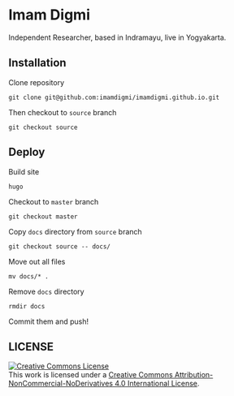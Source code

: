# Imam Digmi
Independent Researcher, based in Indramayu, live in Yogyakarta.

## Installation
Clone repository
```
git clone git@github.com:imamdigmi/imamdigmi.github.io.git
```

Then checkout to `source` branch
```
git checkout source
```

## Deploy
Build site
```
hugo
```

Checkout to `master` branch
```
git checkout master
```

Copy `docs` directory from `source` branch  
```
git checkout source -- docs/
```

Move out all files
```
mv docs/* .
```

Remove `docs` directory
```
rmdir docs
```

Commit them and push!

## LICENSE
<a rel="license" href="http://creativecommons.org/licenses/by-nc-nd/4.0/"><img alt="Creative Commons License" style="border-width:0" src="https://i.creativecommons.org/l/by-nc-nd/4.0/88x31.png" /></a><br />This work is licensed under a <a rel="license" href="http://creativecommons.org/licenses/by-nc-nd/4.0/">Creative Commons Attribution-NonCommercial-NoDerivatives 4.0 International License</a>.